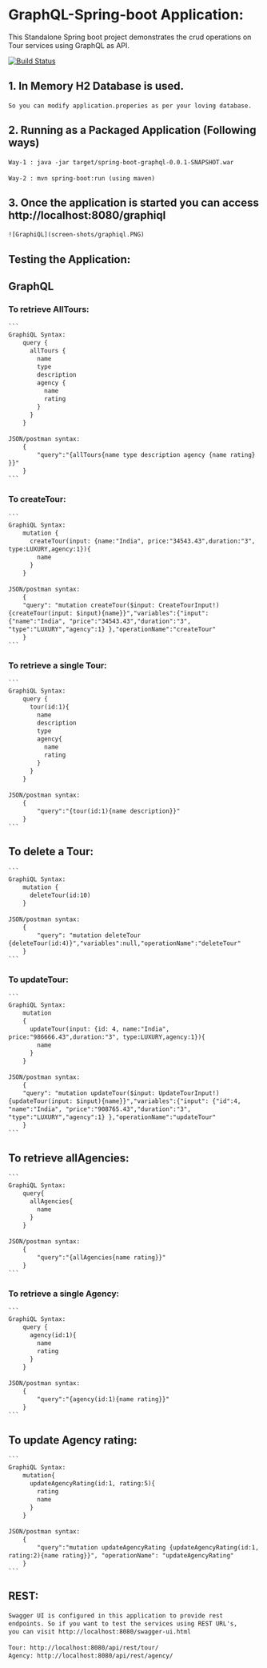 # GraphQL-Spring-boot Application: 

This Standalone Spring boot project demonstrates the crud operations on Tour services using GraphQL as API.


[![Build Status](https://travis-ci.org/ravisankarchinnam/spring-boot-graphQL.svg?branch=master)](https://travis-ci.org/ravisankarchinnam/spring-boot-graphQL)

## 1. In Memory H2 Database is used.
    So you can modify application.properies as per your loving database. 

## 2. Running as a Packaged Application (Following ways)
    Way-1 : java -jar target/spring-boot-graphql-0.0.1-SNAPSHOT.war

    Way-2 : mvn spring-boot:run (using maven)

## 3. Once the application is started you can access http://localhost:8080/graphiql
    ![GraphiQL](screen-shots/graphiql.PNG)

## Testing the Application:

## GraphQL

### To retrieve AllTours:
    ```
    GraphiQL Syntax:
        query {
          allTours {
            name
            type
            description
            agency {
              name
              rating
            }
          }
        }
    
    JSON/postman syntax:
        {
            "query":"{allTours{name type description agency {name rating} }}"
        }
    ```
### To createTour:
    ```
    GraphiQL Syntax:
        mutation {
          createTour(input: {name:"India", price:"34543.43",duration:"3", type:LUXURY,agency:1}){
            name
          }
        }
    
    JSON/postman syntax:
        {
        "query": "mutation createTour($input: CreateTourInput!) {createTour(input: $input){name}}","variables":{"input": {"name":"India", "price":"34543.43","duration":"3", "type":"LUXURY","agency":1} },"operationName":"createTour"
        }
    ```
### To retrieve a single Tour:
    ```
    GraphiQL Syntax:
        query {
          tour(id:1){
            name
            description
            type
            agency{
              name
              rating
            }
          }
        }
    
    JSON/postman syntax:
        {
            "query":"{tour(id:1){name description}}"
        }
    ```
## To delete a Tour:
    ```
    GraphiQL Syntax:
        mutation {
          deleteTour(id:10)
        }
    
    JSON/postman syntax:
        {
            "query": "mutation deleteTour {deleteTour(id:4)}","variables":null,"operationName":"deleteTour"
        }
    ```   
### To updateTour:
    ```
    GraphiQL Syntax:
        mutation 
        {
          updateTour(input: {id: 4, name:"India", price:"986666.43",duration:"3", type:LUXURY,agency:1}){
            name
          }
        }
    
    JSON/postman syntax:
        {
        "query": "mutation updateTour($input: UpdateTourInput!) {updateTour(input: $input){name}}","variables":{"input": {"id":4, "name":"India", "price":"908765.43","duration":"3", "type":"LUXURY","agency":1} },"operationName":"updateTour"
        }
    ``` 
## To retrieve allAgencies:
    ```
    GraphiQL Syntax:
        query{
          allAgencies{
            name
          }
        }
    
    JSON/postman syntax:
        {
            "query":"{allAgencies{name rating}}"
        }
    ```
### To retrieve a single Agency:
    ```
    GraphiQL Syntax:
        query {
          agency(id:1){
            name
            rating
          }
        }
    
    JSON/postman syntax:
        {
            "query":"{agency(id:1){name rating}}"
        }
    ```    
## To update Agency rating:
    ```
    GraphiQL Syntax:
        mutation{
          updateAgencyRating(id:1, rating:5){
            rating
            name
          }
        }
    
    JSON/postman syntax:
        {
        	"query":"mutation updateAgencyRating {updateAgencyRating(id:1, rating:2){name rating}}", "operationName": "updateAgencyRating"
        }
    ```
## REST:

    Swagger UI is configured in this application to provide rest endpoints. So if you want to test the services using REST URL's,
    you can visit http://localhost:8080/swagger-ui.html
    
    Tour: http://localhost:8080/api/rest/tour/
    Agency: http://localhost:8080/api/rest/agency/